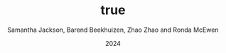 ---
author: Samantha Jackson, Barend Beekhuizen, Zhao Zhao and Ronda McEwen
date: 2024
title: {GPT-4-trinis: assessing GPT-4`s communicative competence in the English-speaking majority world}
category: journal
journal: AI and Society
pages: 1785--1801
---